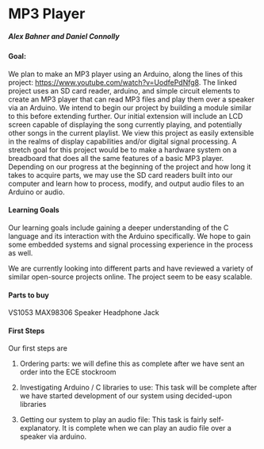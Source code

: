 # MP3 Player
##### Alex Bahner and Daniel Connolly 
#### Goal:
We plan to make an MP3 player using an Arduino, along the lines of this project: https://www.youtube.com/watch?v=UodfePdNfg8. The linked project uses an SD card reader, arduino, and simple circuit elements to create an MP3 player that can read MP3 files and play them over a speaker via an Arduino. We intend to begin our project by building a module similar to this before extending further. Our initial extension will include an LCD screen capable of displaying the song currently playing, and potentially other songs in the current playlist. We view this project as easily extensible in the realms of display capabilities and/or digital signal processing. A stretch goal for this project would be to make a hardware system on a breadboard that does all the same features of a basic MP3 player. Depending on our progress at the beginning of the project and how long it takes to acquire parts, we may use the SD card readers built into our computer and learn how to process, modify, and output audio files to an Arduino or audio.

#### Learning Goals
Our learning goals include gaining a deeper understanding of the C language and its interaction with the Arduino specifically. We hope to gain some embedded systems and signal processing experience in the process as well.

We are currently looking into different parts and have reviewed a variety of similar open-source projects online. The project seem to be easy scalable.

#### Parts to buy
VS1053
MAX98306
Speaker
Headphone Jack

#### First Steps
Our first steps are

1. Ordering parts: we will define this as complete after we have sent an order into the ECE stockroom

2. Investigating Arduino / C libraries to use: This task will be complete after we have started development of our system using decided-upon libraries

3. Getting our system to play an audio file: This task is fairly self-explanatory. It is complete when we can play an audio file over a speaker via arduino.
